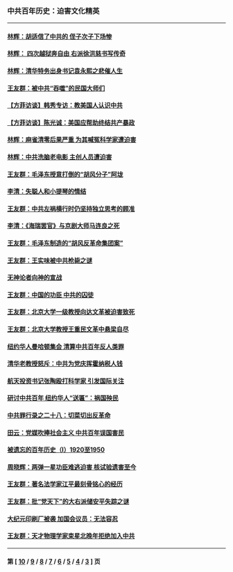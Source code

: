 ### 中共百年历史：迫害文化精英
---
#### [林辉：胡适信了中共的 侄子次子下场惨](../../pages/nf1176111/n14019760.md?07090430) 
#### [林辉： 四次越狱奔自由 右派徐洪慈书写传奇](../../pages/nf1176111/n14010438.md?07090430) 
#### [林辉：清华特务出身书记袁永熙之悲催人生](../../pages/nf1176111/n13997413.md?07090430) 
#### [王友群：被中共“吞噬”的民国大师们](../../pages/nf1176111/n13942620.md?07090430) 
#### [【方菲访谈】韩秀专访：教美国人认识中共](../../pages/nf1176111/n13821310.md?07090430) 
#### [【方菲访谈】陈光诚：美国应帮助终结共产暴政](../../pages/nf1176111/n13759521.md?07090430) 
#### [林辉：麻雀清零后果严重 为其喊冤科学家遭迫害](../../pages/nf1176111/n13746900.md?07090430) 
#### [林辉：中共洗脑老电影 主创人员遭迫害](../../pages/nf1176111/n13699437.md?07090430) 
#### [王友群：毛泽东授意打倒的“胡风分子”阿垅](../../pages/nf1176111/n13592541.md?07090430) 
#### [李清：失聪人和小提琴的情结](../../pages/nf1176111/n13459280.md?07090430) 
#### [王友群：中共左祸横行时仍坚持独立思考的顾准](../../pages/nf1176111/n13444722.md?07090430) 
#### [李清：《海瑞罢官》与京剧大师马连良之死](../../pages/nf1176111/n13412316.md?07090430) 
#### [王友群：毛泽东制造的“胡风反革命集团案”](../../pages/nf1176111/n13324909.md?07090430) 
#### [王友群：王实味被中共枪毙之谜](../../pages/nf1176111/n13307502.md?07090430) 
#### [无神论者向神的宣战](../../pages/nf1176111/n13281535.md?07090430) 
#### [王友群：中国的功臣 中共的囚徒](../../pages/nf1176111/n13291790.md?07090430) 
#### [王友群：北京大学一级教授向达文革被迫害致死](../../pages/nf1176111/n13150966.md?07090430) 
#### [王友群：北京大学教授王重民文革中悬梁自尽](../../pages/nf1176111/n13084645.md?07090430) 
#### [纽约华人曼哈顿集会 清算中共百年反人类罪](../../pages/nf1176111/n13084157.md?07090430) 
#### [清华老教授怒斥：中共为党庆挥霍纳税人钱](../../pages/nf1176111/n13071430.md?07090430) 
#### [航天投资书记张陶殴打科学家 引发国际关注](../../pages/nf1176111/n13069132.md?07090430) 
#### [研讨中共百年 纽约华人“送匾”：祸国殃民](../../pages/nf1176111/n13057367.md?07090430) 
#### [中共罪行录之二十八：切菜切出反革命](../../pages/nf1176111/n13030600.md?07090430) 
#### [田云：党媒吹捧社会主义 中共百年误国害民](../../pages/nf1176111/n13006682.md?07090430) 
#### [被遗忘的百年历史（I）1920至1950](../../pages/nf1176111/n12986411.md?07090430) 
#### [周晓辉：两弹一星功臣难逃迫害 核试验遗害至今](../../pages/nf1176111/n12974997.md?07090430) 
#### [王友群：著名法学家江平最刻骨铭心的经历](../../pages/nf1176111/n12970787.md?07090430) 
#### [王友群：批“党天下”的大右派储安平失踪之谜](../../pages/nf1176111/n12954229.md?07090430) 
#### [大纪元印刷厂被袭 加国会议员：无法容忍](../../pages/nf1176111/n12883028.md?07090430) 
#### [王友群：天才物理学家束星北晚年拒绝加入中共](../../pages/nf1176111/n12792913.md?07090430) 

---
#### 第 [ [10](./10.md?07090430) / [9](./9.md?07090430) / [8](./8.md?07090430) / [7](./7.md?07090430) / [6](./6.md?07090430) / [5](./5.md?07090430) / [4](./4.md?07090430) / [3](./3.md?07090430) ] 页
